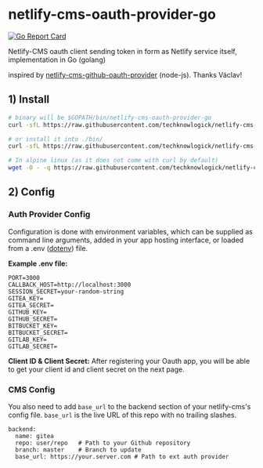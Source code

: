 # netlify-cms-oauth-provider-go

[![Go Report Card](https://goreportcard.com/badge/github.com/techknowlogick/netlify-cms-oauth-provider-go)](https://goreportcard.com/report/github.com/techknowlogick/netlify-cms-oauth-provider-go)

Netlify-CMS oauth client sending token in form as Netlify service itself, implementation in Go (golang) 

inspired by [netlify-cms-github-oauth-provider](https://github.com/vencax/netlify-cms-github-oauth-provider) (node-js). Thanks Václav!


## 1) Install

```bash
# binary will be $GOPATH/bin/netlify-cms-oauth-provider-go
curl -sfL https://raw.githubusercontent.com/techknowlogick/netlify-cms-oauth-provider-go/master/install.sh | sh -s -- -b $GOPATH/bin

# or install it into ./bin/
curl -sfL https://raw.githubusercontent.com/techknowlogick/netlify-cms-oauth-provider-go/master/install.sh | sh -s

# In alpine linux (as it does not come with curl by default)
wget -O - -q https://raw.githubusercontent.com/techknowlogick/netlify-cms-oauth-provider-go/master/install.sh | sh -s
```

## 2) Config

### Auth Provider Config

Configuration is done with environment variables, which can be supplied as command line arguments, added in your app  hosting interface, or loaded from a .env ([dotenv](https://github.com/motdotla/dotenv)) file.

**Example .env file:**

```
PORT=3000
CALLBACK_HOST=http://localhost:3000
SESSION_SECRET=your-random-string
GITEA_KEY=
GITEA_SECRET=
GITHUB_KEY=
GITHUB_SECRET=
BITBUCKET_KEY=
BITBUCKET_SECRET=
GITLAB_KEY=
GITLAB_SECRET=
```

**Client ID & Client Secret:**
After registering your Oauth app, you will be able to get your client id and client secret on the next page.

### CMS Config
You also need to add `base_url` to the backend section of your netlify-cms's config file. `base_url` is the live URL of this repo with no trailing slashes.

```
backend:
  name: gitea
  repo: user/repo   # Path to your Github repository
  branch: master    # Branch to update
  base_url: https://your.server.com # Path to ext auth provider
```
